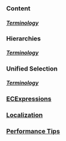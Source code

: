 ### Content
##### [Terminology](./content/Terminology.md)

### Hierarchies
##### [Terminology](./hierarchies/Terminology.md)

### Unified Selection
##### [Terminology](./unified-selection/Terminology.md)

### [ECExpressions](./ECExpressions.md)
### [Localization](./Localization.md)
### [Performance Tips](./Performance.md)
